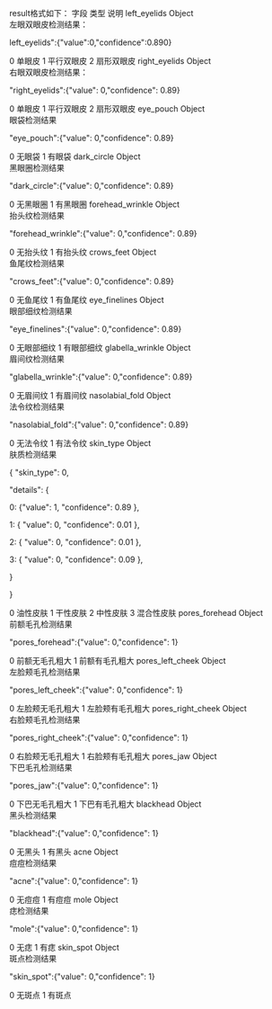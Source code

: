 result格式如下：
字段	类型	说明
left_eyelids	Object	
左眼双眼皮检测结果：

left_eyelids":{"value":0,"confidence":0.890}

0	单眼皮
1	平行双眼皮
2	扇形双眼皮
right_eyelids	Object	
右眼双眼皮检测结果：

"right_eyelids":{"value": 0,"confidence": 0.89}

0	单眼皮
1	平行双眼皮
2	扇形双眼皮
eye_pouch	Object	
眼袋检测结果

"eye_pouch":{"value": 0,"confidence": 0.89}

0	无眼袋
1	有眼袋
dark_circle	Object	
黑眼圈检测结果

"dark_circle":{"value": 0,"confidence": 0.89}

0	无黑眼圈
1	有黑眼圈
forehead_wrinkle	Object	
抬头纹检测结果

"forehead_wrinkle":{"value": 0,"confidence": 0.89}

0	无抬头纹
1	有抬头纹
crows_feet	Object	
鱼尾纹检测结果

"crows_feet":{"value": 0,"confidence": 0.89}

0	无鱼尾纹
1	有鱼尾纹
eye_finelines	Object	
眼部细纹检测结果

"eye_finelines":{"value": 0,"confidence": 0.89}

0	无眼部细纹
1	有眼部细纹
glabella_wrinkle	Object	
眉间纹检测结果

"glabella_wrinkle":{"value": 0,"confidence": 0.89}

0	无眉间纹
1	有眉间纹
nasolabial_fold	Object	
法令纹检测结果

"nasolabial_fold":{"value": 0,"confidence": 0.89}

0	无法令纹
1	有法令纹
skin_type	Object	
肤质检测结果

{ "skin_type": 0,

"details": {

0: {"value": 1, "confidence": 0.89 },

1: { "value": 0, "confidence": 0.01 },

2: { "value": 0, "confidence": 0.01 },

3: { "value": 0, "confidence": 0.09 },

}

}

0	油性皮肤
1	干性皮肤
2	中性皮肤
3	混合性皮肤
pores_forehead	Object	
前额毛孔检测结果

"pores_forehead":{"value": 0,"confidence": 1}

0	前额无毛孔粗大
1	前额有毛孔粗大
pores_left_cheek	Object	
左脸颊毛孔检测结果

"pores_left_cheek":{"value": 0,"confidence": 1}

0	左脸颊无毛孔粗大
1	左脸颊有毛孔粗大
pores_right_cheek	Object	
右脸颊毛孔检测结果

"pores_right_cheek":{"value": 0,"confidence": 1}

0	右脸颊无毛孔粗大
1	右脸颊有毛孔粗大
pores_jaw	Object	
下巴毛孔检测结果

"pores_jaw":{"value": 0,"confidence": 1}

0	下巴无毛孔粗大
1	下巴有毛孔粗大
blackhead	Object	
黑头检测结果

"blackhead":{"value": 0,"confidence": 1}

0	无黑头
1	有黑头
acne	Object	
痘痘检测结果

"acne":{"value": 0,"confidence": 1}

0	无痘痘
1	有痘痘
mole	Object	
痣检测结果

"mole":{"value": 0,"confidence": 1}

0	无痣
1	有痣
skin_spot	Object	
斑点检测结果

"skin_spot":{"value": 0,"confidence": 1}

0	无斑点
1	有斑点
